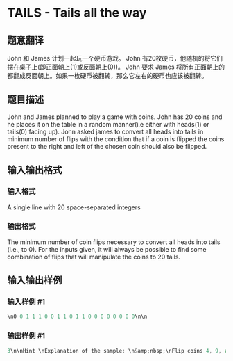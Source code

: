# TAILS - Tails all the way 

## 题意翻译

John 和 James 计划一起玩一个硬币游戏。 John 有20枚硬币，他随机的将它们摆在桌子上(即正面朝上(1)或反面朝上(0))。 John 要求 James 将所有正面朝上的都翻成反面朝上。如果一枚硬币被翻转，那么它左右的硬币也应该被翻转。 

## 题目描述

John and James planned to play a game with coins. John has 20 coins and he places it on the table in a random manner(i.e either with heads(1) or tails(0) facing up). John asked james to convert all heads into tails in minimum number of flips with the condition that if a coin is flipped the coins present to the right and left of the chosen coin should also be flipped.

## 输入输出格式

### 输入格式

A single line with 20 space-separated integers

### 输出格式

The minimum number of coin flips necessary to convert all heads into tails (i.e., to 0). For the inputs given, it will always be possible to find some combination of flips that will manipulate the coins to 20 tails.

## 输入输出样例

### 输入样例 #1

```cpp
\n0 0 1 1 1 0 0 1 1 0 1 1 0 0 0 0 0 0 0 0\n\n
```


### 输出样例 #1

```cpp
3\n\nHint \nExplanation of the sample: \n&amp;nbsp;\nFlip coins 4, 9, and 11 to make them all tails: \n0 0 1 1 1 0 0 1 1 0 1 1 0 0 0 0 0 0 0 0 [initial state] \n0 0 0 0 0 0 0 1 1 0 1 1 0 0 0 0 0 0 0 0 [after flipping coin 4] \n0 0 0 0 0 0 0 0 0 1 1 1 0 0 0 0 0 0 0 0 [after flipping coin 9] \n0 0 0 0 0 0 0 0 0 0 0 0 0 0 0 0 0 0 0 0 [after flipping coin 11]
```



